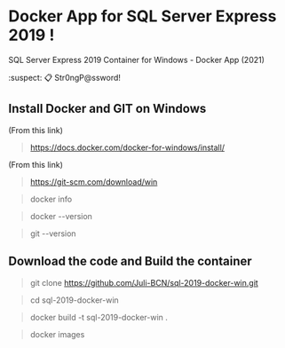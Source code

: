 # Docker App for SQL Server Express 2019 !

SQL Server Express 2019 Container for Windows - Docker App (2021)

:suspect: :clipboard: Str0ngP@ssword!



## Install Docker and GIT on Windows
(From this link)

> https://docs.docker.com/docker-for-windows/install/

(From this link)

> https://git-scm.com/download/win

> docker info

> docker --version

> git --version



## Download the code and Build the container
> git clone https://github.com/Juli-BCN/sql-2019-docker-win.git

> cd sql-2019-docker-win

> docker build -t sql-2019-docker-win .

> docker images